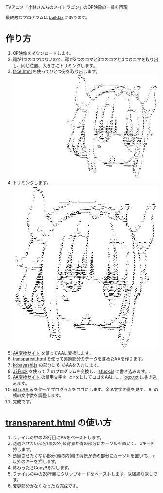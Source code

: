TVアニメ「小林さんちのメイドラゴン」のOP映像の一部を再現

最終的なプログラムは
[build.js](https://github.com/8128-33550336/Kobayashi/blob/main/build.js)
にあります。

# 作り方
1. OP映像をダウンロードします。
2. 顔が1つのコマはないので、顔が2つのコマと3つのコマと4つのコマを取り出し、同じ位置、大きさにトリミングします。
3. [face.html](https://github.com/8128-33550336/Kobayashi/blob/main/face.html) を使ってひとつ分を取り出します。![download.png](https://github.com/8128-33550336/Kobayashi/blob/main/download.png)
4. トリミングします。![trimed.png](https://github.com/8128-33550336/Kobayashi/blob/main/trimed.png)
5. [AA変換サイト](https://rakko.tools/tools/68/) を使ってAAに変換します。
6. [transparent.html](https://github.com/8128-33550336/Kobayashi/blob/main/transparent.html) を使って透過部分のデータを含めたAAを作ります。
7. [kobayashi.js](https://github.com/8128-33550336/Kobayashi/blob/main/kobayashi.js) の部分に 6. のAAを入力します。
8. [JSFuck](http://www.jsfuck.com/) を使って 7. のプログラムを変換し、[jsfuck.js](https://github.com/8128-33550336/Kobayashi/blob/main/jsfuck.js) に書き込みます。.
9. [AA変換サイト](https://birdwatcheryt.github.io/software/aa/aa.html) の使用文字を` `と`*`をにしてロゴをAAにし、[logo.txt](https://github.com/8128-33550336/Kobayashi/blob/main/logo.txt) に書き込みます。
10. [jsfToAA.js](https://github.com/8128-33550336/Kobayashi/blob/main/jsfToAA.js) を使ってプログラムをロゴにします。余る文字の量を見て、 9. の横の文字数を調整します。
11. 完成です。


# [transparent.html](https://github.com/8128-33550336/Kobayashi/blob/main/transparent.html) の使い方
1. ファイルの中の28行目にAAをペーストします。
2. 透過させたい部分(顔の外)の背景が青の部分にカーソルを置いて、 `z`キーを押します。
3. 透過させたくない部分(顔の内側)の背景が赤の部分にカーソルを置いて、 `z`以外のキーを押します。
4. 終わったらCopy!!を押します。
5. ファイルの中の28行目にクリップボードをペーストします。以降繰り返しです。
6. 変更部分がなくなったら完成です。